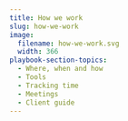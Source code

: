 ```yaml
---
title: How we work
slug: how-we-work
image:
  filename: how-we-work.svg
  width: 366
playbook-section-topics:
  - Where, when and how
  - Tools
  - Tracking time
  - Meetings
  - Client guide
---
```



